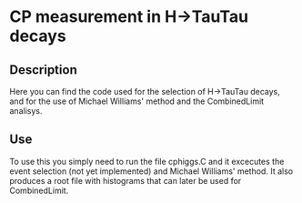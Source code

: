 # CP measurement in H->TauTau decays

## Description

Here you can find the code used for the selection of H->TauTau decays, and for the use of Michael Williams' method and the CombinedLimit analisys.

## Use

To use this you simply need to run the file cphiggs.C and it excecutes the event selection (not yet implemented) and Michael Williams' method. It also produces a root file with histograms that can later be used for CombinedLimit.
